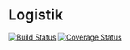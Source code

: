 # Logistik

[![Build Status](https://travis-ci.org/sohaibfarooqi/logistik.svg?branch=master)](https://travis-ci.org/sohaibfarooqi/logistik) [![Coverage Status](https://coveralls.io/repos/github/sohaibfarooqi/logistik/badge.svg?branch=master)](https://coveralls.io/github/sohaibfarooqi/logistik?branch=master)
